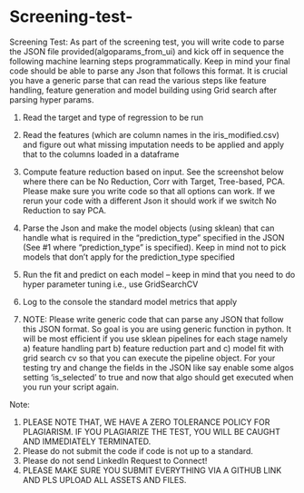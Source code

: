 # Screening-test-
Screening Test: 
As part of the screening test, you will write code to parse the JSON file provided(algoparams_from_ui) and kick off in sequence the following machine learning steps programmatically. Keep in mind your final code should be able to parse any Json that follows this format. It is crucial you have a generic parse that can read the various steps like feature handling, feature generation and model building using Grid search after parsing hyper params.
1) Read the target and type of regression to be run
 
2) Read the features (which are column names in the iris_modified.csv) and figure out what missing imputation needs to be applied and apply that to the columns loaded in a dataframe
 
3) Compute feature reduction based on input. See the screenshot below where there can be No Reduction, Corr with Target, Tree-based, PCA. Please make sure you write code so that all options can work. If we rerun your code with a different Json it should work if we switch No Reduction to say PCA.
 
4) Parse the Json and make the model objects (using sklean) that can handle what is required in the “prediction_type” specified in the JSON (See #1 where “prediction_type” is specified). Keep in mind not to pick models that don’t apply for the prediction_type specified
 
5) Run the fit and predict on each model – keep in mind that you need to do hyper parameter tuning i.e., use GridSearchCV
 
6) Log to the console the standard model metrics that apply
7) NOTE: Please write generic code that can parse any JSON that follow this JSON format. So goal is you are using generic function in python.
It will be most efficient if you use sklean pipelines for each stage namely a) feature handling part b) feature reduction part and c) model fit with grid search cv so that you can execute the pipeline object. For your testing try and change the fields in the JSON like say enable some algos setting ‘is_selected’ to true and now that algo should get executed when you run your script again. 

Note:
1.	PLEASE NOTE THAT, WE HAVE A ZERO TOLERANCE POLICY FOR PLAGIARISM. IF YOU PLAGIARIZE THE TEST, YOU WILL BE CAUGHT AND IMMEDIATELY TERMINATED.
2.	Please do not submit the code if code is not up to a standard.
3.	Please do not send LinkedIn Request to Connect!
4.	PLEASE MAKE SURE YOU SUBMIT EVERYTHING VIA A GITHUB LINK AND PLS UPLOAD ALL ASSETS AND FILES.



